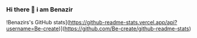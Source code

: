### Hi there 👋 i am Benazir


!Benazirs's GitHub stats](https://github-readme-stats.vercel.app/api?username=Be-create)](https://github.com/Be-create/github-readme-stats)
